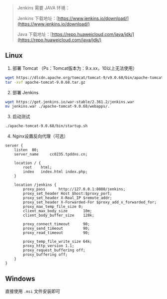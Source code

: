 > Jenkins 需要 JAVA 环境：
>
> Jenkins 下载地址：[https://www.jenkins.io/download/](https://www.jenkins.io/download/)
>
> Java 下载地址：[https://repo.huaweicloud.com/java/jdk/](https://repo.huaweicloud.com/java/jdk/)


## Linux

1. 部署 Tomcat
（Ps：Tomcat版本为：9.x.xx，10以上无法使用）

```sh
wget https://dlcdn.apache.org/tomcat/tomcat-9/v9.0.68/bin/apache-tomcat-9.0.68.tar.gz
tar -xvf apache-tomcat-9.0.68.tar.gz
```

2. 部署 Jenkins

```sh
wget https://get.jenkins.io/war-stable/2.361.2/jenkins.war
mv jenkins.war ./apache-tomcat-9.0.68/webapps/.
```

3. 启动测试

```sh
./apache-tomcat-9.0.68/bin/startup.sh
```

4. Nginx设置反向代理（可选）

```nginx
server {
	listen  80;
	server_name     cc0235.tpddns.cn;

	location / {
		root    html;
		index   index.html index.php;
	}

	location /jenkins {
		proxy_pass      http://127.0.0.1:8080/jenkins;
		proxy_set_header Host $host:$proxy_port;
		proxy_set_header X-Real_IP $remote_addr;
		proxy_set_header X-Forwarded-For $proxy_add_x_forwarded_for;
		proxy_max_temp_file_size 0;
		client_max_body_size       10m;
		client_body_buffer_size    128k;

		proxy_connect_timeout      90;
		proxy_send_timeout         90;
		proxy_read_timeout         90;

		proxy_temp_file_write_size 64k;
		proxy_http_version 1.1;
		proxy_request_buffering off;
		proxy_buffering off;
	}
}
```

## Windows
直接使用 `.msi` 文件安装即可